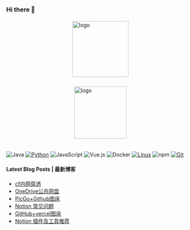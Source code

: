 ### Hi there 👋

<!--
**orsrva/orsrva** is a ✨ _special_ ✨ repository because its `README.md` (this file) appears on your GitHub profile.

Here are some ideas to get you started:

- 🔭 I’m currently working on ...
- 🌱 I’m currently learning ...
- 👯 I’m looking to collaborate on ...
- 🤔 I’m looking for help with ...
- 💬 Ask me about ...
- 📫 How to reach me: ...
- 😄 Pronouns: ...
- ⚡ Fun fact: ...
https://github-readme-stats-livid-two-38.vercel.app/api?username=soeos&show=stars,commits,prs,issues,contribs&theme=cobalt 
stats-readme-github.vercel.app
-->


<!-- 使用的大多数语言 -->
<!-- 链接：https://github-readme-stats.vercel.app/api/top-langs/?username=soeos&layout=compact&theme=vue-dark
-->
<!-- 
<img src="https://stats-readme-github.vercel.app/api/top-langs/?username=soeos&layout=compact&theme=vue-dark" height="160" align="right" style="margin: 5px; margin-bottom: 20px;" />
-->


<!-- <img src="https://stats-readme-github.vercel.app/api?username=soeos&show=stars,commits,prs,issues,contribs&theme=cobalt" alt="logo" height="160" align="right" style="margin: 5px; margin-bottom: 20px;" /> -->

<div class="mmmm" style="display: flex; flex-direction: column; align-items: center;align='right'">
      <img src="https://readme.ortech.us.kg/api?username=soeos&show=stars,commits,prs,issues,contribs&theme=cobalt" alt="logo" height="150"  style="margin: 5px; margin-bottom: 20px;" />
      <img src="https://me.ortech.us.kg/?user=soeos&hide_border=true&locale=zh_Hans&theme=dark&date_format=M%20j%5B%2C%20Y%5D&mode=weekly" alt="logo" height="140" style="margin: 5px; margin-bottom: 20px;" />
</div>


<!-- 
![SOEOS's GitHub stats](https://stats-readme-github.vercel.app/api?username=soeos&show_icons=true&theme=radical)
-->

![Java](https://img.shields.io/badge/-Java-007396?style=flat-square&logo=java&logoColor=ffffff)
[![Python](https://img.shields.io/badge/-Python-3776AB?style=flat-square&logo=python&logoColor=ffffff)](https://www.python.org/)
![JavaScript](https://img.shields.io/badge/JavaScript-F7DF1E?style=flat-square&logo=JavaScript&logoColor=ffffff)
![Vue.js](https://img.shields.io/badge/-Vue.js-4FC08D?style=flat-square&logo=Vue.js&logoColor=ffffff)
![Docker](https://img.shields.io/badge/Docker-2496ED?style=flat-square&logo=docker&logoColor=ffffff)
[![Linux](https://img.shields.io/badge/-Linux-333333?style=flat-square&logo=linux&logoColor=white)](https://www.linuxfoundation.org/)
![npm](https://img.shields.io/badge/-NPM-CB3837?style=flat-square&logo=npm&logoColor=white)
[![Git](https://img.shields.io/badge/-Git-f05032?style=flat-square&logo=git&logoColor=white)](https://git-scm.com/)


#### Latest Blog Posts | 最新博客

<!-- BLOG-POST-LIST:START -->
- [cf内网穿透](https://www.orys.link/article/cfn)
- [OneDrive公共网盘](https://www.orys.link/article/op)
- [PicGo+Github图床](https://www.orys.link/article/gh2)
- [Notion 常见问题](https://www.orys.link/article/np)
- [GitHub+vercel图床](https://www.orys.link/article/gh3)
- [Notion 插件及工具推荐](https://www.orys.link/article/nt)
<!-- BLOG-POST-LIST:END -->
